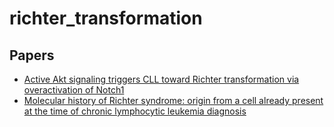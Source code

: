 # richter_transformation


## Papers

- [Active Akt signaling triggers CLL toward Richter transformation via overactivation of Notch1](https://ashpublications.org/blood/article-abstract/137/5/646/469830/Active-Akt-signaling-triggers-CLL-toward-Richter)
- [Molecular history of Richter syndrome: origin from a cell already present at the time of chronic lymphocytic leukemia diagnosis](https://onlinelibrary.wiley.com/doi/full/10.1002/ijc.26322)
